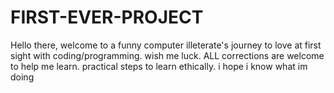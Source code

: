 # FIRST-EVER-PROJECT
Hello there, welcome to a funny computer illeterate's journey to love at first sight with coding/programming. wish me luck. ALL corrections are welcome to help me learn.
practical steps to learn ethically.
i hope i know what im doing
